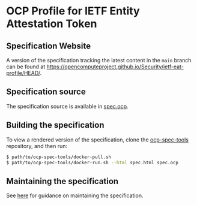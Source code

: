 # OCP Profile for IETF Entity Attestation Token

## Specification Website

A version of the specification tracking the latest content in the `main` branch can be found at https://opencomputeproject.github.io/Security/ietf-eat-profile/HEAD/.

## Specification source

The specification source is available in [spec.ocp](./spec.ocp).

## Building the specification

To view a rendered version of the specification, clone the [ocp-spec-tools](https://github.com/opencomputeproject/ocp-spec-tools) repository, and then run:

```sh
$ path/to/ocp-spec-tools/docker-pull.sh
$ path/to/ocp-spec-tools/docker-run.sh --html spec.html spec.ocp
```

## Maintaining the specification

See [here](https://github.com/opencomputeproject/ocp-spec-tools/blob/main/README.md#tips-and-tricks) for guidance on maintaining the specification.
